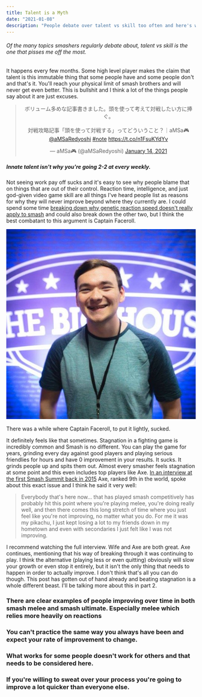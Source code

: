```yaml
---
title: Talent is a Myth
date: "2021-01-08"
description: "People debate over talent vs skill too often and here's why."
---
```


###### Of the many topics smashers regularly debate about, talent vs skill is the one that pisses me off the most.
It happens every few months. Some high level player makes the claim that talent is this immutable thing that some people have and some people don't and that's it. You'll reach your physical limit of smash brothers and will never get even better. This is bullshit and I think a lot of the things people say about it are just excuses.

<blockquote class="twitter-tweet" align="center"><p lang="ja" dir="ltr">ボリューム多めな記事書きました。頭を使って考えて対戦したい方に捧ぐ。<br><br>対戦攻略記事「頭を使って対戦する」ってどういうこと？｜aMSa🎮 <a href="https://twitter.com/aMSaRedyoshi?ref_src=twsrc%5Etfw">@aMSaRedyoshi</a> <a href="https://twitter.com/hashtag/note?src=hash&amp;ref_src=twsrc%5Etfw">#note</a> <a href="https://t.co/n1FsuKYdYv">https://t.co/n1FsuKYdYv</a></p>&mdash; aMSa🎮 (@aMSaRedyoshi) <a href="https://twitter.com/aMSaRedyoshi/status/1349659259789737985?ref_src=twsrc%5Etfw">January 14, 2021</a></blockquote>

##### __Innate talent isn't why you're going 2-2 at every weekly.__

Not seeing work pay off sucks and it's easy to see why people blame that on things that are out of their control. Reaction time, intelligence, and just god-given video game skill are all things I've heard people list as reasons for why they will never improve beyond where they currently are. I could spend some time [breaking down why genetic reaction speed doesn't really apply to smash](https://www.youtube.com/watch?v=cyaSRrZrPwY) and could also break down the other two, but I think the best combatant to this argument is Captain Faceroll.

![This is him](./Faceroll.jpg)

There was a while where Captain Faceroll, to put it lightly, sucked.


It definitely feels like that sometimes. Stagnation in a fighting game is incredibly common and Smash is no different. You can play the game for years, grinding every day against good players and playing serious friendlies for hours and have 0 improvement in your results. It sucks. It grinds people up and spits them out. Almost every smasher feels stagnation at some point and this even includes top players like Axe. [In an interview at the first Smash Summit back in 2015](https://youtu.be/pIC5GZira0k?t=420) Axe, ranked 9th in the world, spoke about this exact issue and I think he said it very well:
> Everybody that's here now... that has played smash competitively has probably hit this point where you're playing melee, you're doing really well, and then there comes this long stretch of time where you just feel like you're not improving, no matter what you do. For me it was my pikachu, I just kept losing a lot to my friends down in my hometown and even with secondaries I just felt like I was not improving.

I recommend watching the full interview. Wife and Axe are both great. Axe continues, mentioning that his way of breaking through it was continuing to play. I think the alternative (playing less or even quitting) obviously will slow your growth or even stop it entirely, but it isn't the only thing that needs to happen in order to actually improve. I don't think that's all you can do though. This post has gotten out of hand already and beating stagnation is a whole different beast. I'll be talking more about this in part 2.







### There are clear examples of people improving over time in both smash melee and smash ultimate. Especially melee which relies more heavily on reactions
### You can't practice the same way you always have been and expect your rate of improvement to change.
### What works for some people doesn't work for others and that needs to be considered here.
### If you're willing to sweat over your process you're going to improve a lot quicker than everyone else.

